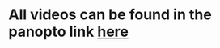 # All videos can be found in the panopto link [here](https://northwestern.hosted.panopto.com/Panopto/Pages/Sessions/List.aspx?folderID=2860cad0-d575-4c5b-a47d-b2f10135cf77)
